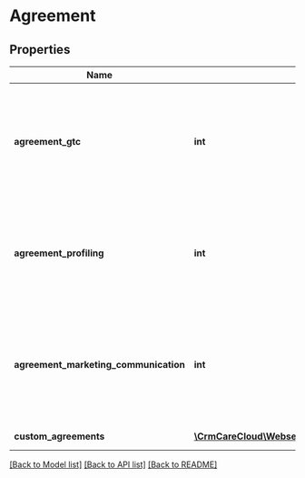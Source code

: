 # Agreement

## Properties
Name | Type | Description | Notes
------------ | ------------- | ------------- | -------------
**agreement_gtc** | **int** | Consent to General Terms &amp; Conditions. *Possible values: 0 - no, consent canceled / 1 - yes, consent given / 2 - consent not set* | 
**agreement_profiling** | **int** | Consent to profiling. *Possible values: 0 - no, consent canceled / 1 - yes, consent given / 2 - consent not set* | 
**agreement_marketing_communication** | **int** | Consent to marketing communication. *Possible values: 0 - no, consent canceled / 1 - yes, consent given / 2 - consent not set* | 
**custom_agreements** | [**\CrmCareCloud\Webservice\RestApi\Client\Model\CustomAgreements[]**](CustomAgreements.md) | Custom agreements. | [optional] 

[[Back to Model list]](../../README.md#documentation-for-models) [[Back to API list]](../../README.md#documentation-for-api-endpoints) [[Back to README]](../../README.md)

